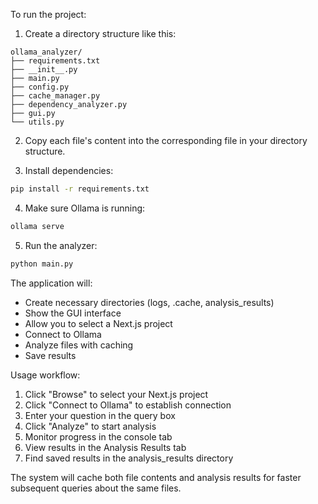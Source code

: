 To run the project:

1. Create a directory structure like this:
```
ollama_analyzer/
├── requirements.txt
├── __init__.py
├── main.py
├── config.py
├── cache_manager.py
├── dependency_analyzer.py
├── gui.py
└── utils.py
```

2. Copy each file's content into the corresponding file in your directory structure.

3. Install dependencies:
```bash
pip install -r requirements.txt
```

4. Make sure Ollama is running:
```bash
ollama serve
```

5. Run the analyzer:
```bash
python main.py
```

The application will:
- Create necessary directories (logs, .cache, analysis_results)
- Show the GUI interface
- Allow you to select a Next.js project
- Connect to Ollama
- Analyze files with caching
- Save results

Usage workflow:
1. Click "Browse" to select your Next.js project
2. Click "Connect to Ollama" to establish connection
3. Enter your question in the query box
4. Click "Analyze" to start analysis
5. Monitor progress in the console tab
6. View results in the Analysis Results tab
7. Find saved results in the analysis_results directory

The system will cache both file contents and analysis results for faster subsequent queries about the same files.